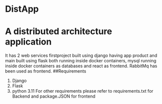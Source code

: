 # DistApp

# A distributed architecture application
It has 2 web services firstproject built using django having app product and main built using flask both running inside docker containers, mysql running inside docker containers as databases and react as frontend. RabbitMq has been used as frontend.
##Requirements
1. Django 
2. Flask 
3. python 3.11
For other requirements please refer to requirements.txt for Backend and package.JSON for frontend



